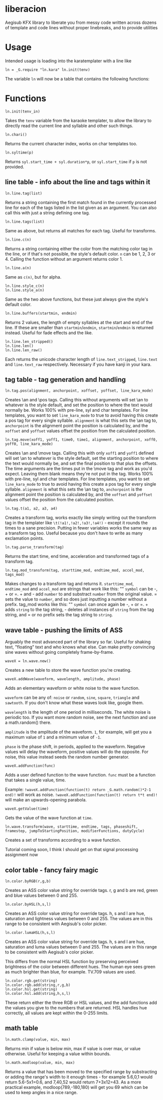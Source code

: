 # liberacion
Aegisub KFX library to liberate you from messy code written across dozens of template and code lines without proper linebreaks, and to provide utilities

# Usage
Intended usage is loading into the karatemplater with a line like

    ln = _G.require "ln.kara" ln.init(tenv)

The variable ```ln``` will now be a table that contains the following functions:

# Functions

    ln.init(tenv_in)

Takes the ```tenv``` variable from the karaoke templater, to allow the library to directly read the current line and syllable and other such things.


    ln.chari()

Returns the current character index, works on char templates too.


    ln.syltime(p)

Returns ```syl.start_time + syl.duration*p```, or ```syl.start_time``` if ```p``` is not provided.

## line table - info about the line and tags within it

    ln.line.tag(list)
 
Returns a string containing the first match found in the currently processed line for each of the tags listed in the list given as an argument. You can also call this with just a string defining one tag.


    ln.line.tags(list)
 
Same as above, but returns all matches for each tag. Useful for transforms.


    ln.line.c(n)
 
Returns a string containing either the color from the matching color tag in the line, or if that's not possible, the style's default color. ```n``` can be 1, 2, 3 or 4. Calling the function without an argument returns color 1.


    ln.line.a(n)
 
Same as ```c(n)```, but for alpha.


    ln.line.style_c(n)
    ln.line.style_a(n)
 
Same as the two above functions, but these just always give the style's default color.


    ln.line.buffers(startmin, endmin)
 
Returns 2 values, the length of empty syllables at the start and end of the line. If these are smaller than ```startmin```/```endmin```, ```startmin```/```endmin``` is returned instead. Useful for fade effects and the like.


	ln.line.len_stripped()
	ln.line.len()
	ln.line.len_raw()
	
Each returns the unicode character length of ```line.text_stripped```, ```line.text``` and ```line.text_raw``` respectively. Necessary if you have kanji in your kara.

## tag table - tag generation and handling

    ln.tag.pos(alignment, anchorpoint, xoffset, yoffset, line_kara_mode)

Creates \an and \pos tags. Calling this without arguments will set \an to whatever is the style default, and set the position to where the text would normally be. Works 100% with pre-line, syl and char templates. For line templates, you want to set ```line_kara_mode``` to true to avoid having this create a pos tag for every single syllable. ```alignment``` is what this sets the \an tag to, ```anchorpoint``` is the alignment point the position is calculated by, and the ```xoffset``` and ```yoffset``` values offset the position from the calculated position.


    ln.tag.move(xoff1, yoff1, time0, time1, alignment, anchorpoint, xoff0, yoff0, line_kara_mode)
	
Creates \an and \move tags. Calling this with only ```xoff1``` and ```yoff1``` defined will set \an to whatever is the style default, set the starting position to where the text would normally be, and set the final position to that plus the offsets. The time arguments are the times put in the \move tag and work as you'd expect. Leaving them blank means they're not put in the tag. Works 100% with pre-line, syl and char templates. For line templates, you want to set ```line_kara_mode``` to true to avoid having this create a pos tag for every single syllable. ```alignment``` is what this sets the \an tag to, ```anchorpoint``` is the alignment point the position is calculated by, and the ```xoffset``` and ```yoffset``` values offset the position from the calculated position.

	
	ln.tag.t(a1, a2, a3, a4)
	
Creates a transform tag, works exactly like simply writing out the transform tag in the templater like ```\t(!a1!,!a2!,!a3!,!a4!)``` - except it rounds the times to a sane precision. Putting in fewer variables works the same way as a transform tag too. Useful because you don't have to write as many exclamation points.


	ln.tag.parse_transform(tag)
	
Returns the start time, end time, acceleration and transformed tags of a transform tag.


	ln.tag.mod_transform(tag, starttime_mod, endtime_mod, accel_mod, tags_mod)
	
Makes changes to a transform tag and returns it. 
```starttime_mod```, ```endtime_mod``` and ```accel_mod``` are strings that work like this:
	"<symbol><number>"
```symbol``` can be -, + or =. + and - add ```number``` to and substract ```number``` from the original value. = sets the value to ```number```, and so does just inputting a number without a prefix.
tag_mod works like this:
	"<symbol><string>"
```symbol``` can once again be -, + or =. + adds ```string``` to the tag string, - deletes all instances of ```string``` from the tag string, and = or no prefix sets the tag string to ```string```.

## wave table - pushing the limits of ASS

Arguably the most advanced part of the library so far. Useful for shaking text, "floating" text and who knows what else. Can make pretty convincing sine waves without going completely frame-by-frame.


	waveX = ln.wave.new()

Creates a new table to store the wave function you're creating.


	waveX.addWave(waveform, wavelength, amplitude, phase)

Adds an elementary waveform or white noise to the wave function. 

```waveform``` can be any of: ```noise``` or ```random```, ```sine```, ```square```, ```triangle``` and ```sawtooth```. If you don't know what these waves look like, google them.

```wavelength``` is the length of one period in milliseconds. The white noise is periodic too. If you want more random noise, see the next function and use a math.random() there.

```amplitude``` is the amplitude of the waveform. ```1```, for example, will get you a maximum value of ```1``` and a minimum value of ```-1```.

```phase``` is the phase shift, in periods, applied to the waveform. Negative values will delay the waveform, positive values will do the opposite. For noise, this value instead seeds the random number generator.


	waveX.addFunction(func)
	
Adds a user defined function to the wave function. ```func``` must be a function that takes a single value, time.

Example: ```!waveX.addFunction(function(t) return _G.math.random()*2-1 end)!``` will work as noise. ```!waveX.addFunction(function(t) return t*t end)!``` will make an upwards-opening parabola.


	waveX.getValue(time)
	
Gets the value of the wave function at ```time```.


	ln.wave.transform(wave, starttime, endtime, tags, phaseshift, framestep, jumpToStartingPosition, modifierFunctions, dutyCycle)
	
Creates a set of transforms according to a wave function.

Tutorial coming soon, I think I should get on that signal processing assignment now

## color table - fancy fairy magic

    ln.color.byRGB(r,g,b)

Creates an ASS color value string for override tags. r, g and b are red, green and blue values between 0 and 255.


    ln.color.byHSL(h,s,l)

Creates an ASS color value string for override tags. h, s and l are hue, saturation and lightness values between 0 and 255. The values are in this range to be consistent with Aegisub's color picker.


    ln.color.lumaHSL(h,s,l)

Creates an ASS color value string for override tags. h, s and l are hue, saturation and luma values between 0 and 255. The values are in this range to be consistent with Aegisub's color picker.

This differs from the normal HSL function by preserving perceived brightness of the color between different hues. The human eye sees green as much brighter than blue, for example. TV.709 values are used.


    ln.color.rgb.get(string)
	ln.color.rgb.add(string,r,g,b)
	ln.color.hsl.get(string)
	ln.color.hsl.add(string,h,s,l)
	
These return either the three RGB or HSL values, and the add functions add the values you give to the numbers that are returned. HSL handles hue correctly, all values are kept within the 0-255 limits.

## math table

	ln.math.clamp(value, min, max)

Returns min if value is below min, max if value is over max, or value otherwise. Useful for keeping a value within bounds.


	ln.math.modloop(value, min, max)

Returns a value that has been moved to the specified range by substracting or adding the range's width to it enough times - for example 5.6,0,1 would return 5.6-5x1=0.6, and 7,40,52 would return 7+3x12=43. As a more practical example, modloop(789,-180,180) will get you 69 which can be used to keep angles in a nice range.